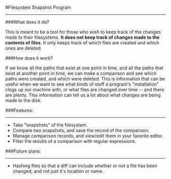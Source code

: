#Filesystem Snapshot Program 
 
--- 
###What does it do? 
 
This is meant to be a tool for those who wish to keep track of the changes made to their filesystems.  **It does not keep track of changes made to the contents of files**.  It only keeps track of which files are created and which ones are deleted. 
 
###How does it work? 
 
If we know all the paths that exist at one point in time, and all the paths that exist at another point in time, we can make a comparison and see which paths were created, and which were deleted.  This is information that can be useful when we want to see what kinds of stuff a program's "installation" clogs up our machine with, or what files are changed over time -- and there are plenty.  This information can tell us a lot about what changes are being made to the disk. 
 
###Features: 
 
--- 
 
-  Take "snapshots" of the filesystem. 
-  Compare two snapshots, and save the record of the comparison. 
-  Manage comparison records, and view/edit them in your favorite editor. 
-  Filter the results of a comparison with regular expressions. 
 
###Future plans: 
 
--- 
 
-  Hashing files so that a diff can include whether or not a file has been changed, and not just it's location or name. 
